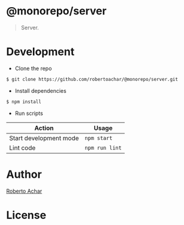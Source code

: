 # @monorepo/server

> Server.

# Development

- Clone the repo

```bash
$ git clone https://github.com/robertoachar/@monorepo/server.git
```

- Install dependencies

```bash
$ npm install
```

- Run scripts

| Action                 | Usage          |
| ---------------------- | -------------- |
| Start development mode | `npm start`    |
| Lint code              | `npm run lint` |

# Author

[Roberto Achar](https://twitter.com/robertoachar)

# License
